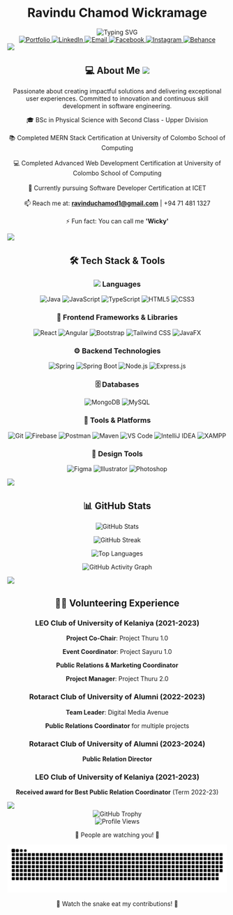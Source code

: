 # <div align="center">Ravindu Chamod Wickramage</div>

<div align="center">
  <img src="https://readme-typing-svg.herokuapp.com?font=Roboto&weight=500&size=22&duration=3000&pause=1000&color=5E81AC&center=true&vCenter=true&random=false&width=435&lines=Software+Developer;Java+%26+Spring+Boot+Specialist;MERN+Stack+Developer;UI%2FUX+Enthusiast" alt="Typing SVG" />
</div>

<div align="center">
  <a href="https://ravinduwickramageportfolio.web.app">
    <img src="https://img.shields.io/badge/Portfolio-4285F4?style=for-the-badge&logo=GoogleChrome&logoColor=white" alt="Portfolio"/>
  </a>
  <a href="https://www.linkedin.com/in/ravindu-chamod-wickramage">
    <img src="https://img.shields.io/badge/LinkedIn-0077B5?style=for-the-badge&logo=linkedin&logoColor=white" alt="LinkedIn"/>
  </a>
  <a href="mailto:ravinduchamod1@gmail.com">
    <img src="https://img.shields.io/badge/Email-D14836?style=for-the-badge&logo=gmail&logoColor=white" alt="Email"/>
  </a>
  <a href="https://www.facebook.com/ravindu.chamod.wickramage">
    <img src="https://img.shields.io/badge/Facebook-1877F2?style=for-the-badge&logo=facebook&logoColor=white" alt="Facebook"/>
  </a>
  <a href="https://instagram.com/official_mr_wicky">
    <img src="https://img.shields.io/badge/Instagram-E4405F?style=for-the-badge&logo=instagram&logoColor=white" alt="Instagram"/>
  </a>
  <a href="https://www.behance.net/ravinduwickram2">
    <img src="https://img.shields.io/badge/Behance-1769FF?style=for-the-badge&logo=behance&logoColor=white" alt="Behance"/>
  </a>
</div>

<img src="https://user-images.githubusercontent.com/73097560/115834477-dbab4500-a447-11eb-908a-139a6edaec5c.gif">

## <div align="center">💻 About Me <img src="https://media.giphy.com/media/WUlplcMpOCEmTGBtBW/giphy.gif" width="30"></div>

<p align="center">
  Passionate about creating impactful solutions and delivering exceptional user experiences. Committed to innovation and continuous skill development in software engineering.
</p>

<div align="center">
  
🎓 BSc in Physical Science with Second Class - Upper Division <br></br>
📚 Completed MERN Stack Certification at University of Colombo School of Computing <br></br>
💻 Completed Advanced Web Development Certification at University of Colombo School of Computing <br></br>
🌱 Currently pursuing Software Developer Certification at ICET <br></br>
📫 Reach me at: **ravinduchamod1@gmail.com** | +94 71 481 1327 <br></br>
⚡ Fun fact: You can call me **'Wicky'**
  
</div>

<img src="https://user-images.githubusercontent.com/73097560/115834477-dbab4500-a447-11eb-908a-139a6edaec5c.gif">

## <div align="center">🛠️ Tech Stack & Tools</div>

<div align="center">

### <img src="https://media2.giphy.com/media/QssGEmpkyEOhBCb7e1/giphy.gif?cid=ecf05e47a0n3gi1bfqntqmob8g9aid1oyj2wr3ds3mg700bl&rid=giphy.gif" width="20"> Languages
![Java](https://img.shields.io/badge/Java-ED8B00?style=for-the-badge&logo=openjdk&logoColor=white)
![JavaScript](https://img.shields.io/badge/JavaScript-F7DF1E?style=for-the-badge&logo=javascript&logoColor=black)
![TypeScript](https://img.shields.io/badge/TypeScript-007ACC?style=for-the-badge&logo=typescript&logoColor=white)
![HTML5](https://img.shields.io/badge/HTML5-E34F26?style=for-the-badge&logo=html5&logoColor=white)
![CSS3](https://img.shields.io/badge/CSS3-1572B6?style=for-the-badge&logo=css3&logoColor=white)

### 🚀 Frontend Frameworks & Libraries
![React](https://img.shields.io/badge/React-20232A?style=for-the-badge&logo=react&logoColor=61DAFB)
![Angular](https://img.shields.io/badge/Angular-DD0031?style=for-the-badge&logo=angular&logoColor=white)
![Bootstrap](https://img.shields.io/badge/Bootstrap-563D7C?style=for-the-badge&logo=bootstrap&logoColor=white)
![Tailwind CSS](https://img.shields.io/badge/Tailwind_CSS-38B2AC?style=for-the-badge&logo=tailwind-css&logoColor=white)
![JavaFX](https://img.shields.io/badge/JavaFX-007396?style=for-the-badge&logo=java&logoColor=white)

### ⚙️ Backend Technologies
![Spring](https://img.shields.io/badge/Spring-6DB33F?style=for-the-badge&logo=spring&logoColor=white)
![Spring Boot](https://img.shields.io/badge/Spring_Boot-6DB33F?style=for-the-badge&logo=spring-boot&logoColor=white)
![Node.js](https://img.shields.io/badge/Node.js-339933?style=for-the-badge&logo=nodedotjs&logoColor=white)
![Express.js](https://img.shields.io/badge/Express.js-000000?style=for-the-badge&logo=express&logoColor=white)

### 🗄️ Databases
![MongoDB](https://img.shields.io/badge/MongoDB-4EA94B?style=for-the-badge&logo=mongodb&logoColor=white)
![MySQL](https://img.shields.io/badge/MySQL-005C84?style=for-the-badge&logo=mysql&logoColor=white)

### 🔧 Tools & Platforms
![Git](https://img.shields.io/badge/Git-F05032?style=for-the-badge&logo=git&logoColor=white)
![Firebase](https://img.shields.io/badge/Firebase-FFCA28?style=for-the-badge&logo=firebase&logoColor=black)
![Postman](https://img.shields.io/badge/Postman-FF6C37?style=for-the-badge&logo=postman&logoColor=white)
![Maven](https://img.shields.io/badge/Maven-C71A36?style=for-the-badge&logo=apache-maven&logoColor=white)
![VS Code](https://img.shields.io/badge/VS_Code-0078D4?style=for-the-badge&logo=visual%20studio%20code&logoColor=white)
![IntelliJ IDEA](https://img.shields.io/badge/IntelliJ_IDEA-000000.svg?style=for-the-badge&logo=intellij-idea&logoColor=white)
![XAMPP](https://img.shields.io/badge/XAMPP-FB7A24?style=for-the-badge&logo=xampp&logoColor=white)

### 🎨 Design Tools
![Figma](https://img.shields.io/badge/Figma-F24E1E?style=for-the-badge&logo=figma&logoColor=white)
![Illustrator](https://img.shields.io/badge/Adobe%20Illustrator-FF9A00?style=for-the-badge&logo=adobe%20illustrator&logoColor=white)
![Photoshop](https://img.shields.io/badge/Adobe%20Photoshop-31A8FF?style=for-the-badge&logo=adobe%20photoshop&logoColor=white)

</div>

<img src="https://user-images.githubusercontent.com/73097560/115834477-dbab4500-a447-11eb-908a-139a6edaec5c.gif">

## <div align="center">📊 GitHub Stats</div>

<p align="center">
  <img src="https://github-readme-stats.vercel.app/api?username=ravinduchamodwickramage&show_icons=true&theme=tokyonight&border_radius=10&hide_border=true&bg_color=0D1117&include_all_commits=true&count_private=true&animated=true" alt="GitHub Stats" />
</p>

<p align="center">
  <img src="https://github-readme-streak-stats.herokuapp.com/?user=ravinduchamodwickramage&theme=tokyonight&hide_border=true&background=0D1117&stroke=0000&ring=5E81AC&fire=FFD700&currStreakLabel=5E81AC&sideLabels=5E81AC&sideNums=5E81AC&dates=5E81AC" alt="GitHub Streak" />
</p>

<p align="center">
  <img src="https://github-readme-stats.vercel.app/api/top-langs/?username=ravinduchamodwickramage&layout=compact&theme=tokyonight&hide_border=true&bg_color=0D1117&langs_count=8&animated=true" alt="Top Languages" />
</p>

<p align="center">
  <img src="https://github-readme-activity-graph.vercel.app/graph?username=ravinduchamodwickramage&theme=tokyonight&hide_border=true&bg_color=0D1117&line=5E81AC&point=FFD700&area=true&area_color=5E81AC&title_color=FFFFFF&color=FFFFFF&duration=1_year" alt="GitHub Activity Graph" />
</p>

<img src="https://user-images.githubusercontent.com/73097560/115834477-dbab4500-a447-11eb-908a-139a6edaec5c.gif">

## <div align="center">👨‍💼 Volunteering Experience</div>

<div align="center">

### **LEO Club of University of Kelaniya** (2021-2023)
  
**Project Co-Chair**: Project Thuru 1.0
  
**Event Coordinator**: Project Sayuru 1.0
  
**Public Relations & Marketing Coordinator**
  
**Project Manager**: Project Thuru 2.0

### **Rotaract Club of University of Alumni** (2022-2023)

**Team Leader**: Digital Media Avenue
  
**Public Relations Coordinator** for multiple projects

### **Rotaract Club of University of Alumni** (2023-2024)
  
**Public Relation Director**

### **LEO Club of University of Kelaniya** (2021-2023)
  
**Received award for Best Public Relation Coordinator** (Term 2022-23)

</div>

<img src="https://user-images.githubusercontent.com/73097560/115834477-dbab4500-a447-11eb-908a-139a6edaec5c.gif">

<div align="center">
  <img src="https://github-profile-trophy.vercel.app/?username=ravinduchamodwickramage&theme=nord&no-frame=true&margin-w=10&column=7&rank=SECRET,SSS,SS,S,AAA,AA,A,B,C&animated=true" alt="GitHub Trophy" />
</div>

<div align="center">
  <img src="https://komarev.com/ghpvc/?username=ravinduchamodwickramage&color=blue&style=flat-square&label=PROFILE+VIEWS" alt="Profile Views" />
  <br>
  <p>👀 People are watching you! 👀</p>
</div>

<div align="center">
  <picture>
    <source media="(prefers-color-scheme: dark)" srcset="https://raw.githubusercontent.com/platane/platane/output/github-contribution-grid-snake-dark.svg">
    <source media="(prefers-color-scheme: light)" srcset="https://raw.githubusercontent.com/platane/platane/output/github-contribution-grid-snake.svg">
    <img alt="github contribution grid snake animation" src="https://raw.githubusercontent.com/platane/platane/output/github-contribution-grid-snake.svg">
  </picture>
  <br>
  <p>🐍 Watch the snake eat my contributions! 🐍</p>
</div>

